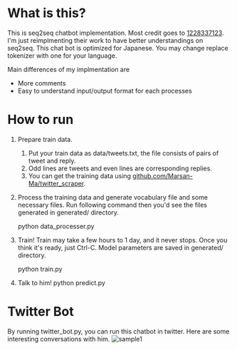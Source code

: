 # What is this?
This is seq2seq chatbot implementation. Most credit goes to [1228337123](https://github.com/1228337123/tensorflow-seq2seq-chatbot). I'm just reimplmenting their work to have better understandings on seq2seq. This chat bot is optimized for Japanese. You may change replace tokenizer with one for your language.

Main differences of my implmentation are
- More comments
- Easy to understand input/output format for each processes

# How to run
1. Prepare train data.
    1. Put your train data as data/tweets.txt, the file consists of pairs of tweet and reply.
    1. Odd lines are tweets and even lines are corresponding replies.
    1. You can get the training data using [github.com/Marsan-Ma/twitter_scraper](https://github.com/Marsan-Ma/twitter_scraper).
1. Process the training data and generate vocabulary file and some necessary files. Run following command then you'd see the files generated in generated/ directory.

    python data_processer.py
1. Train! Train may take a few hours to 1 day, and it never stops. Once you think it's ready, just Ctrl-C. Model parameters are saved in generated/ directory.

    python train.py
    
1. Talk to him!
    python predict.py
    
# Twitter Bot
By running twitter_bot.py, you can run this chatbot in twitter.
Here are some interesting conversations with him.
![sample1](http://cdn-ak.f.st-hatena.com/images/fotolife/h/higepon/20170428/20170428211132.jpg?1493381493?changed=1493381493)
